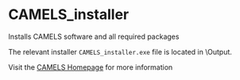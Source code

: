 # CAMELS_installer
Installs CAMELS software and all required packages

The relevant installer `CAMELS_installer.exe` file is located in \Output\.

Visit the [CAMELS Homepage](https://fau-lap.github.io/CAMELS/) for more information

